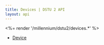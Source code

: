 ```yaml
---
title: Devices | DSTU 2 API
layout: api
---
```


<%= render '/millennium/dstu2/devices.*' %>

* [Device](../devices/device)
